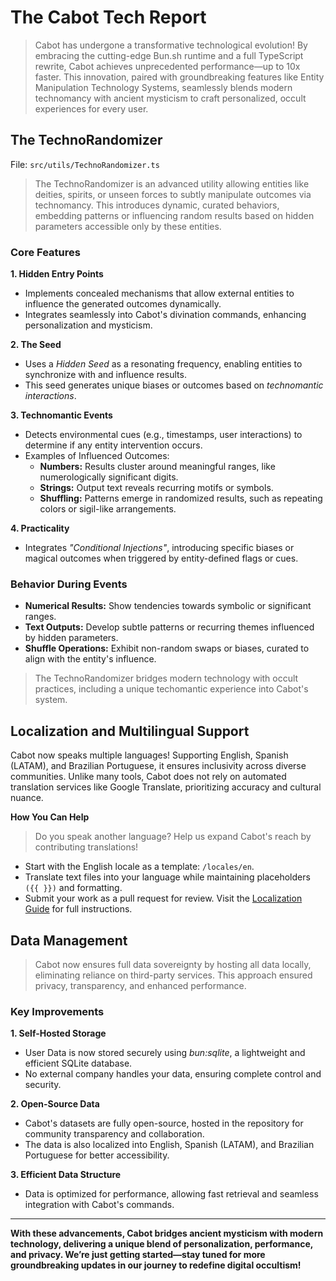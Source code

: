 # **The Cabot Tech Report**
> Cabot has undergone a transformative technological evolution! By embracing the cutting-edge Bun.sh runtime and a full TypeScript rewrite, Cabot achieves unprecedented performance—up to 10x faster. This innovation, paired with groundbreaking features like Entity Manipulation Technology Systems, seamlessly blends modern technomancy with ancient mysticism to craft personalized, occult experiences for every user.

## **The TechnoRandomizer**
File: `src/utils/TechnoRandomizer.ts`
> The TechnoRandomizer is an advanced utility allowing entities like deities, spirits, or unseen forces to subtly manipulate outcomes via technomancy. This introduces dynamic, curated behaviors, embedding patterns or influencing random results based on hidden parameters accessible only by these entities.

### **Core Features**

**1. Hidden Entry Points**
- Implements concealed mechanisms that allow external entities to influence the generated outcomes dynamically.
-  Integrates seamlessly into Cabot's divination commands, enhancing personalization and mysticism.

**2. The Seed**
- Uses a *Hidden Seed* as a resonating frequency, enabling entities to synchronize with and influence results.
- This seed generates unique biases or outcomes based on *technomantic interactions*.

**3. Technomantic Events**
- Detects environmental cues (e.g., timestamps, user interactions) to determine if any entity intervention occurs.
- Examples of Influenced Outcomes:
  - **Numbers:** Results cluster around meaningful ranges, like numerologically significant digits.
  - **Strings:** Output text reveals recurring motifs or symbols.
  - **Shuffling:** Patterns emerge in randomized results, such as repeating colors or sigil-like arrangements.

**4. Practicality**
- Integrates *"Conditional Injections"*, introducing specific biases or magical outcomes when triggered by entity-defined flags or cues.

### **Behavior During Events**

- **Numerical Results:** Show tendencies towards symbolic or significant ranges.
- **Text Outputs:** Develop subtle patterns or recurring themes influenced by hidden parameters.
- **Shuffle Operations:** Exhibit non-random swaps or biases, curated to align with the entity's influence.

> The TechnoRandomizer bridges modern technology with occult practices, including a unique techomantic experience into Cabot's system.

## **Localization and Multilingual Support**
Cabot now speaks multiple languages! Supporting English, Spanish (LATAM), and Brazilian Portuguese, it ensures inclusivity across diverse communities. Unlike many tools, Cabot does not rely on automated translation services like Google Translate, prioritizing accuracy and cultural nuance.

**How You Can Help**

> Do you speak another language? Help us expand Cabot's reach by contributing translations!

- Start with the English locale as a template: `/locales/en`.
- Translate text files into your language while maintaining placeholders `({{ }})` and formatting.
- Submit your work as a pull request for review.
Visit the [Localization Guide](https://github.com/Cabot-bot/cabot/blob/main/README.md#-contributing-to-locales) for full instructions.

## **Data Management**
> Cabot now ensures full data sovereignty by hosting all data locally, eliminating reliance on third-party services. This approach ensured privacy, transparency, and enhanced performance.

### **Key Improvements**

**1. Self-Hosted Storage**
- User Data is now stored securely using *bun:sqlite*, a lightweight and efficient SQLite database.
- No external company handles your data, ensuring complete control and security.

**2. Open-Source Data**
- Cabot's datasets are fully open-source, hosted in the repository for community transparency and collaboration.
- The data is also localized into English, Spanish (LATAM), and Brazilian Portuguese for better accessibility.

**3. Efficient Data Structure**
- Data is optimized for performance, allowing fast retrieval and seamless integration with Cabot's commands.

---

**With these advancements, Cabot bridges ancient mysticism with modern technology, delivering a unique blend of personalization, performance, and privacy. We’re just getting started—stay tuned for more groundbreaking updates in our journey to redefine digital occultism!**
